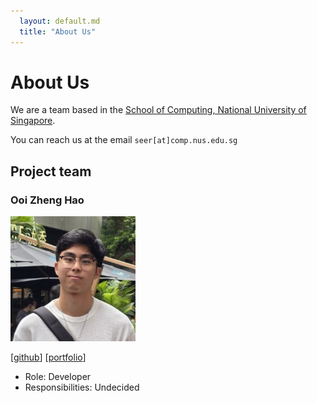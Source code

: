 ```yaml
---
  layout: default.md
  title: "About Us"
---
```


# About Us

We are a team based in the [School of Computing, National University of Singapore](http://www.comp.nus.edu.sg).

You can reach us at the email `seer[at]comp.nus.edu.sg`

## Project team

### Ooi Zheng Hao

<img src="images/zh22.png" width="200px">

[[github](https://github.com/zh22)]
[[portfolio](team/zh22.md)]

* Role: Developer
* Responsibilities: Undecided
